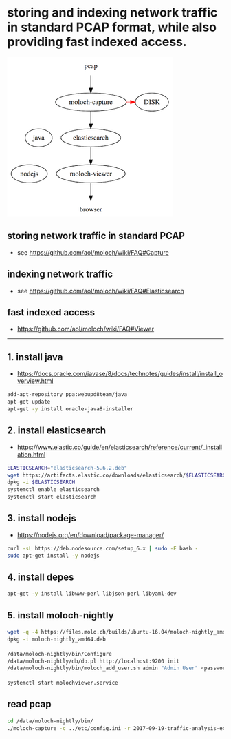 # storing and indexing network traffic in standard PCAP format, while also providing fast indexed access.

![alt text](moloch-kiss.png)

## storing  network traffic in standard PCAP

* see https://github.com/aol/moloch/wiki/FAQ#Capture

## indexing network traffic

* see https://github.com/aol/moloch/wiki/FAQ#Elasticsearch

## fast indexed access

* https://github.com/aol/moloch/wiki/FAQ#Viewer

----

## 1. install java

* https://docs.oracle.com/javase/8/docs/technotes/guides/install/install_overview.html

```bash
add-apt-repository ppa:webupd8team/java
apt-get update
apt-get -y install oracle-java8-installer
```
## 2. install elasticsearch

* https://www.elastic.co/guide/en/elasticsearch/reference/current/_installation.html

```bash
ELASTICSEARCH="elasticsearch-5.6.2.deb"
wget https://artifacts.elastic.co/downloads/elasticsearch/$ELASTICSEARCH
dpkg -i $ELASTICSEARCH
systemctl enable elasticsearch
systemctl start elasticsearch

```

## 3. install nodejs

* https://nodejs.org/en/download/package-manager/

```bash
curl -sL https://deb.nodesource.com/setup_6.x | sudo -E bash -
sudo apt-get install -y nodejs

```

## 4. install depes

```bash
apt-get -y install libwww-perl libjson-perl libyaml-dev
```

## 5. install moloch-nightly

```bash
wget -q -4 https://files.molo.ch/builds/ubuntu-16.04/moloch-nightly_amd64.deb
dpkg -i moloch-nightly_amd64.deb

/data/moloch-nightly/bin/Configure
/data/moloch-nightly/db/db.pl http://localhost:9200 init
/data/moloch-nightly/bin/moloch_add_user.sh admin "Admin User" <password> --admin

systemctl start molochviewer.service

```

## read pcap

```bash
cd /data/moloch-nightly/bin/
./moloch-capture -c ../etc/config.ini -r 2017-09-19-traffic-analysis-exercise.pcap

```
